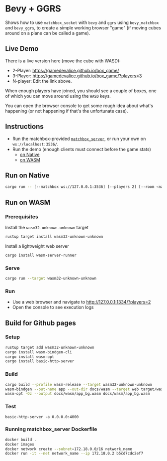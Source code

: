 # Bevy + GGRS

Shows how to use `matchbox_socket` with `bevy` and `ggrs` using `bevy_matchbox` and `bevy_ggrs`, to create a simple working browser "game" (if moving cubes around on a plane can be called a game).

## Live Demo

There is a live version here (move the cube with WASD):

- 2-Player: <https://gamedevalice.github.io/box_game/>
- 3-Player: <https://gamedevalice.github.io/box_game/?players=3>
- N-player: Edit the link above.

When enough players have joined, you should see a couple of boxes, one of which
you can move around using the `WASD` keys.

You can open the browser console to get some rough idea about what's happening
(or not happening if that's the unfortunate case).

## Instructions

- Run the matchbox-provided [`matchbox_server`](https://github.com/johanhelsing/matchbox/tree/main/matchbox_server), or run your own on `ws://localhost:3536/`.
- Run the demo (enough clients must connect before the game stats)
  - [on Native](#run-on-native)
  - [on WASM](#run-on-wasm)

## Run on Native

```sh
cargo run -- [--matchbox ws://127.0.0.1:3536] [--players 2] [--room <name>]
```

## Run on WASM

### Prerequisites

Install the `wasm32-unknown-unknown` target

```sh
rustup target install wasm32-unknown-unknown
```

Install a lightweight web server

```sh
cargo install wasm-server-runner
```

### Serve

```sh
cargo run --target wasm32-unknown-unknown
```

### Run

- Use a web browser and navigate to <http://127.0.0.1:1334/?players=2>
- Open the console to see execution logs

## Build for Github pages

### Setup

```sh
rustup target add wasm32-unknown-unknown
cargo install wasm-bindgen-cli
cargo install wasm-opt
cargo install basic-http-server
```

### Build

```sh
cargo build --profile wasm-release --target wasm32-unknown-unknown
wasm-bindgen --out-name app --out-dir docs/wasm --target web target/wasm32-unknown-unknown/wasm-release/box_game.wasm
wasm-opt -Oz --output docs/wasm/app_bg.wasm docs/wasm/app_bg.wasm
```

### Test

```
basic-http-server -a 0.0.0.0:4000
```

### Running matchbox_server Dockerfile

```sh
docker build .
docker images
docker network create --subnet=172.18.0.0/16 network_name
docker run -it --net network_name --ip 172.18.0.2 b5cd7cdc2ef7
```
